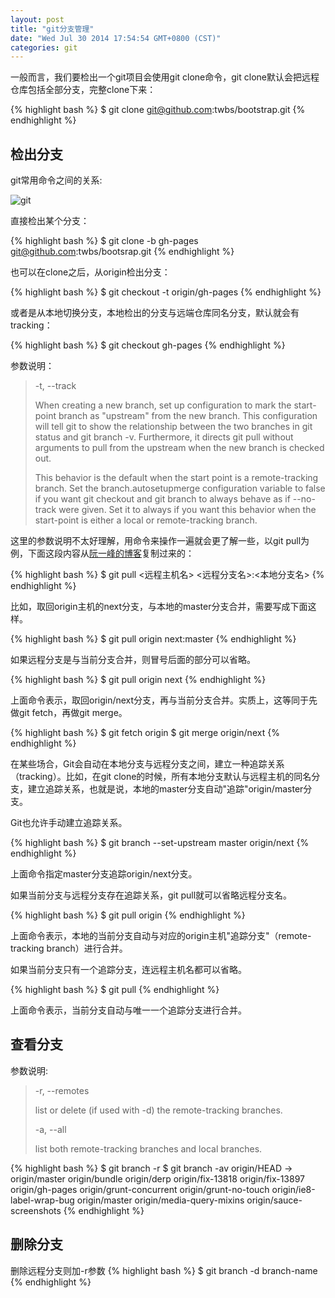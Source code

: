 ```yaml
---
layout: post
title: "git分支管理"
date: "Wed Jul 30 2014 17:54:54 GMT+0800 (CST)"
categories: git
---
```


一般而言，我们要检出一个git项目会使用git clone命令，git clone默认会把远程仓库包括全部分支，完整clone下来：

{% highlight bash %}
$ git clone git@github.com:twbs/bootstrap.git
{% endhighlight %}

检出分支
--------

git常用命令之间的关系:

![git](http://image.beekka.com/blog/2014/bg2014061202.jpg)

直接检出某个分支：

{% highlight bash %}
$ git clone -b gh-pages git@github.com:twbs/bootsrap.git
{% endhighlight %}

也可以在clone之后，从origin检出分支：

{% highlight bash %}
$ git checkout -t origin/gh-pages
{% endhighlight %}

或者是从本地切换分支，本地检出的分支与远端仓库同名分支，默认就会有tracking：

{% highlight bash %}
$ git checkout gh-pages
{% endhighlight %}

参数说明：

> -t, --track
>
>    When creating a new branch, set up configuration to mark the start-point branch as "upstream" from the new branch. This configuration will tell git to show the relationship between the two branches in git status and git branch -v. Furthermore, it directs git pull without arguments to pull from the upstream when the new branch is checked out.
>
>    This behavior is the default when the start point is a remote-tracking branch. Set the branch.autosetupmerge configuration variable to false if you want git checkout and git branch to always behave as if --no-track were given. Set it to always if you want this behavior when the start-point is either a local or remote-tracking branch.

这里的参数说明不太好理解，用命令来操作一遍就会更了解一些，以git pull为例，下面这段内容从[阮一峰的博客](http://www.ruanyifeng.com/blog/2014/06/git_remote.html)复制过来的：

{% highlight bash %}
$ git pull <远程主机名> <远程分支名>:<本地分支名>
{% endhighlight %}

比如，取回origin主机的next分支，与本地的master分支合并，需要写成下面这样。

{% highlight bash %}
$ git pull origin next:master
{% endhighlight %}

如果远程分支是与当前分支合并，则冒号后面的部分可以省略。

{% highlight bash %}
$ git pull origin next
{% endhighlight %}

上面命令表示，取回origin/next分支，再与当前分支合并。实质上，这等同于先做git fetch，再做git merge。

{% highlight bash %}
$ git fetch origin
$ git merge origin/next
{% endhighlight %}

在某些场合，Git会自动在本地分支与远程分支之间，建立一种追踪关系（tracking）。比如，在git clone的时候，所有本地分支默认与远程主机的同名分支，建立追踪关系，也就是说，本地的master分支自动"追踪"origin/master分支。

Git也允许手动建立追踪关系。

{% highlight bash %}
$ git branch --set-upstream master origin/next
{% endhighlight %}

上面命令指定master分支追踪origin/next分支。

如果当前分支与远程分支存在追踪关系，git pull就可以省略远程分支名。

{% highlight bash %}
$ git pull origin
{% endhighlight %}

上面命令表示，本地的当前分支自动与对应的origin主机"追踪分支"（remote-tracking branch）进行合并。

如果当前分支只有一个追踪分支，连远程主机名都可以省略。

{% highlight bash %}
$ git pull
{% endhighlight %}

上面命令表示，当前分支自动与唯一一个追踪分支进行合并。

查看分支
--------
参数说明:

> -r, --remotes
>
>    list or delete (if used with -d) the remote-tracking branches.
>
> -a, --all
>
>    list both remote-tracking branches and local branches.

{% highlight bash %}
$ git branch -r
$ git branch -av
    origin/HEAD -> origin/master
    origin/bundle
    origin/derp
    origin/fix-13818
    origin/fix-13897
    origin/gh-pages
    origin/grunt-concurrent
    origin/grunt-no-touch
    origin/ie8-label-wrap-bug
    origin/master
    origin/media-query-mixins
    origin/sauce-screenshots
{% endhighlight %}

删除分支
--------

删除远程分支则加-r参数
{% highlight bash %}
$ git branch -d branch-name
{% endhighlight %}

